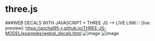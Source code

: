 # three.js

###WEB DECALS WITH JAVASCRIPT + THREE JS --> LIVE LINK:::
[live preview]: https://anchal95-r.github.io/THREE-JS-MODEL/examples/webgl_decals.html
![image](https://github.com/user-attachments/assets/b17bd46d-dda0-4167-a51c-cd74fcb89473)
![image](https://github.com/user-attachments/assets/84fa1c1a-3e9e-402f-a6cc-331760907a75)


